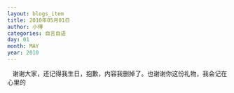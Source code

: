 ```yaml
---
layout: blogs_item
title: 2010年05月01日
author: 小傅
categories: 自言自语
day: 01
month: MAY
year: 2010
---
```




&nbsp;&nbsp;
谢谢大家，还记得我生日，抱歉，内容我删掉了。也谢谢你这份礼物，我会记在心里的
&nbsp;


